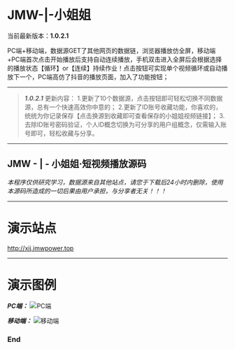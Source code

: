 # JMW-|-小姐姐

当前最新版本：**1.0.2.1**

PC端+移动端，数据源GET了其他网页的数据链，浏览器播放仿全屏，移动端+PC端首次点击开始播放后支持自动连续播放，手机双击进入全屏后会根据选择的播放状态【循环】or【连续】持续作业！点击按钮可实现单个视频循环或自动播放下一个，PC端高仿了抖音的播放页面，加入了功能按钮；

------------

> ***1.0.2.1*** 更新内容：
1.更新了10个数据源，点击按钮即可轻松切换不同数据源，总有一个快速高效你中意的；
2.更新了ID账号收藏功能，你喜欢的，统统为你记录保存【点击换源到收藏即可查看保存的小姐姐视频链接】；
3.去除ID账号密码验证，个人ID概念切换为可分享的用户组概念，仅需输入账号即可，轻松收藏与分享。

------------

## JMW - | - 小姐姐·短视频播放源码

*本程序仅供研究学习，数据源来自其他站点，请您于下载后24小时内删除，使用本源码所造成的一切后果由用户承担，与分享者无关！！！*

------------

# 演示站点
<http://xjj.jmwpower.top>

------------

# 演示图例

***PC端：***
![PC端](https://ftp.bmp.ovh/imgs/2020/06/a9ad98cf11fcf815.png "PC端")

***移动端：***
![移动端](https://ftp.bmp.ovh/imgs/2020/06/e6b0848986829db1.jpg "移动端")

### End
